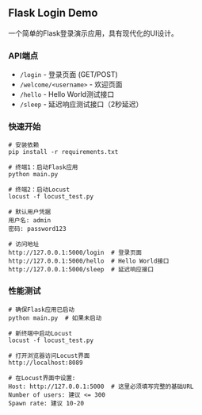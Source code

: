 ## Flask Login Demo

一个简单的Flask登录演示应用，具有现代化的UI设计。

### API端点
- `/login` - 登录页面 (GET/POST)
- `/welcome/<username>` - 欢迎页面
- `/hello` - Hello World测试接口
- `/sleep` - 延迟响应测试接口（2秒延迟）

### 快速开始
```shell
# 安装依赖
pip install -r requirements.txt

# 终端1：启动Flask应用
python main.py

# 终端2：启动Locust
locust -f locust_test.py

# 默认用户凭据
用户名: admin
密码: password123

# 访问地址
http://127.0.0.1:5000/login  # 登录页面
http://127.0.0.1:5000/hello  # Hello World接口
http://127.0.0.1:5000/sleep  # 延迟响应接口
```

### 性能测试
```shell
# 确保Flask应用已启动
python main.py  # 如果未启动

# 新终端中启动Locust
locust -f locust_test.py

# 打开浏览器访问Locust界面
http://localhost:8089

# 在Locust界面中设置:
Host: http://127.0.0.1:5000  # 这里必须填写完整的基础URL
Number of users: 建议 <= 300
Spawn rate: 建议 10-20
```




